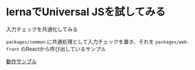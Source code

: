 # lernaでUniversal JSを試してみる

入力チェックを共通化してみる

`packages/common` に共通処理として入力チェックを置き、それを
`packages/web-front` のReactから呼び出しているサンプル

[動作サンプル](https://sample-ujs.vercel.app/)
